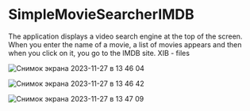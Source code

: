 # SimpleMovieSearcherIMDB

The application displays a video search engine at the top of the screen. When you enter the name of a movie, a list of movies appears and then when you click on it, you go to the IMDB site.
XIB - files

![Снимок экрана 2023-11-27 в 13 46 04](https://github.com/NikolayGrinko/SimpleMovieSearcherIMDB/assets/112849355/bd837c23-d52f-427d-b59e-8f8ead5a6cb9)



![Снимок экрана 2023-11-27 в 13 46 42](https://github.com/NikolayGrinko/SimpleMovieSearcherIMDB/assets/112849355/cee61f1f-3034-498e-8208-b4c81ff37176)


![Снимок экрана 2023-11-27 в 13 47 09](https://github.com/NikolayGrinko/SimpleMovieSearcherIMDB/assets/112849355/1f0769f3-9c42-41fa-8b4a-c1488e5e06db)
